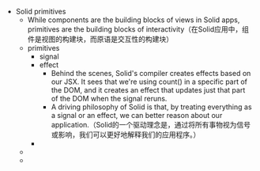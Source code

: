 - Solid primitives
	- While components are the building blocks of views in Solid apps, primitives are the building blocks of interactivity（在Solid应用中，组件是视图的构建块，而原语是交互性的构建块）
	- primitives
		- signal
		- effect
			- Behind the scenes, Solid's compiler creates effects based on our JSX. It sees that we're using count() in a specific part of the DOM, and it creates an effect that updates just that part of the DOM when the signal reruns.
			- A driving philosophy of Solid is that, by treating everything as a signal or an effect, we can better reason about our application.（Solid的一个驱动理念是，通过将所有事物视为信号或影响，我们可以更好地解释我们的应用程序。）
		-
	-
	-
